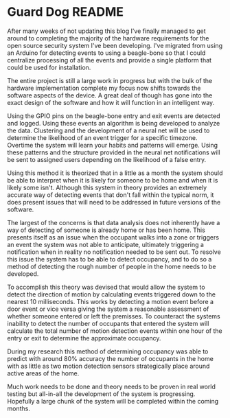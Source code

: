 Guard Dog README
===============

After many weeks of not updating this blog I've finally managed to get around to completing the majority of the hardware requirements for the open source security system I've been developing. I've migrated from using an Arduino for detecting events to using a beagle-bone so that I could centralize processing of all the events and provide a single platform that could be used for installation.

The entire project is still a large work in progress but with the bulk of the hardware implementation complete my focus now shifts towards the software aspects of the device. A great deal of though has gone into the exact design of the software and how it will function in an intelligent way.

Using the GPIO pins on the beagle-bone entry and exit events are detected and logged. Using these events an algorithm is being developed to analyze the data. Clustering and the development of a neural net will be used to determine the likelihood of an event trigger for a specific timezone. Overtime the system will learn your habits and patterns will emerge. Using these patterns and the structure provided in the neural net notifications will be sent to assigned users depending on the likelihood of a false entry.

Using this method it is theorized that in a little as a month the system should be able to interpret when it is likely for someone to be home and when it is likely some isn't. Although this system in theory provides an extremely accurate way of detecting events that don't fall within the typical norm, it does present issues that will need to be addressed in future versions of the software.

The largest of the concerns is that data analysis does not inherently have a way of detecting of someone is already home or has been home. This presents itself as an issue when the occupant walks into a zone or triggers an event the system was not able to anticipate, ultimately triggering a notification when in reality no notification needed to be sent out. To resolve this issue the system has to be able to detect occupancy, and to do so a method of detecting the rough number of people in the home needs to be developed.

To accomplish this theory was devised that would allow the system to detect the direction of motion by calculating events triggered down to the nearest 10 milliseconds. This works by detecting a motion event before a door event or vice versa giving the system a reasonable assessment of whether someone entered or left the premisses. To counteract the systems inability to detect the number of occupants that entered the system will calculate the total number of motion detection events within one hour of the entry or exit to determine the approximate occupancy.

During my research this method of determining occupancy  was able to predict with around 80% accuracy the number of occupants in the home with as little as two motion detection sensors strategically place around active areas of the home.

Much work needs to be done and theory needs to be proven in real world testing but all-in-all the development of the system is progressing. Hopefully a large chunk of the system will be completed within the coming months.
